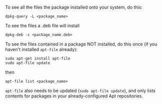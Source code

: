 To see all the files the package installed onto your system, do this:

```
dpkg-query -L <package_name>
```

To see the files a .deb file will install

```
dpkg-deb -c <package_name.deb>
```

To see the files contained in a package NOT installed, do this once (if you haven't installed `apt-file` already):

```
sudo apt-get install apt-file
sudo apt-file update
```

then

```
apt-file list <package_name>
```

`apt-file` also needs to be updated (`sudo apt-file update`), and only lists contents for packages in your already-configured Apt repositories.
